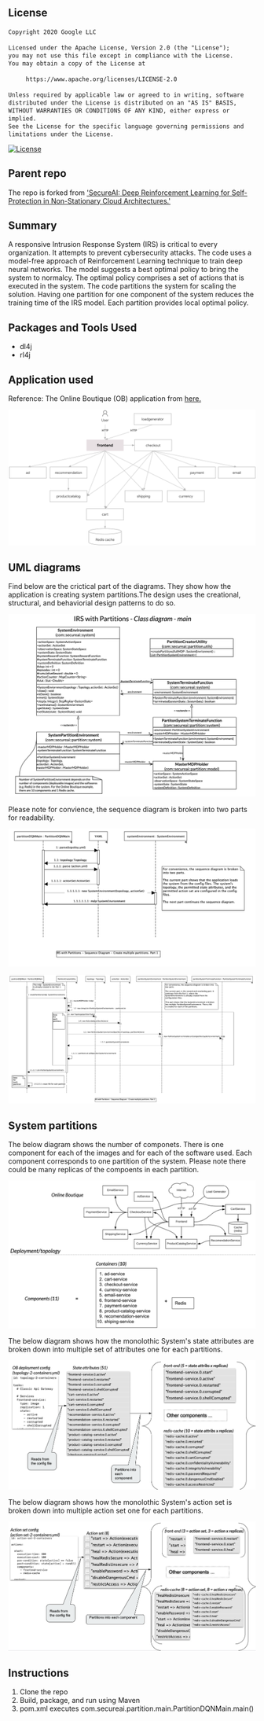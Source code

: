 ## License
```
Copyright 2020 Google LLC

Licensed under the Apache License, Version 2.0 (the "License");
you may not use this file except in compliance with the License.
You may obtain a copy of the License at

     https://www.apache.org/licenses/LICENSE-2.0

Unless required by applicable law or agreed to in writing, software
distributed under the License is distributed on an "AS IS" BASIS,
WITHOUT WARRANTIES OR CONDITIONS OF ANY KIND, either express or implied.
See the License for the specific language governing permissions and
limitations under the License.
```
[![License](https://img.shields.io/badge/License-Apache%202.0-blue.svg)](LICENSE)

## Parent repo
The repo is forked from ['SecureAI: Deep Reinforcement Learning for Self-Protection in Non-Stationary Cloud Architectures.'](https://github.com/MatteoLucantonio/secureai-java)

## Summary
A responsive Intrusion Response System (IRS) is critical to every organization. It attempts to prevent cybersecurity attacks. The code uses a model-free approach of Reinforcement Learning technique to train deep neural networks. The model suggests a best optimal policy to bring the system to normalcy. The optimal policy comprises a set of actions that is executed in the system. The code partitions the system for scaling the solution. Having one partition for one component of the system reduces the training time of the IRS model. Each partition provides local optimal policy.

## Packages and Tools Used
* dl4j
* rl4j

## Application used
Reference: The Online Boutique (OB) application from [here.](https://github.com/GoogleCloudPlatform/microservices-demo)

![Architecture](https://raw.githubusercontent.com/GoogleCloudPlatform/microservices-demo/master/docs/img/architecture-diagram.png?raw=true "Architecture")

## UML diagrams
Find below are the crictical part of the diagrams. They show how the application is creating system partitions.The design uses the creational, structural, and behaviorial design patterns to do so.

![Partition system - main](uml/uml-classdiagram.png?raw=true "Partition system - main")

Please note for convience, the sequence diagram is broken into two parts for readability.

![Sequence Diagram - part1](uml/uml-sequence-diagram-part1.png?raw=true "Sequence Diagram - part1")

![Sequence Diagram - part2](uml/uml-sequence-diagram-part2.png?raw=true "Sequence Diagram - part2")

## System partitions

The below diagram shows the number of componets. There is one component for each of the images and for each of the software used. Each component corresponds to one partition of the system. Please note there could be many replicas of the compoents in each partition.

![Partition system - systemcomponents](uml/system-components.png?raw=true "Partition system - systemcomponents")

The below diagram shows how the monolothic System's state attributes are broken down into multiple set of attributes one for each partitions.

![Partition system - statepartition](uml/system-partitions-stateattribs.png?raw=true "Partition system - statepartition")

The below diagram shows how the monolothic System's action set is broken down into multiple action set one for each partitions.

![Partition system - statepartition](uml/system-partitions-actionset.png?raw=true "Partition system - statepartition")

## Instructions
1. Clone the repo
2. Build, package, and run using Maven
3. pom.xml executes com.secureai.partition.main.PartitionDQNMain.main()

